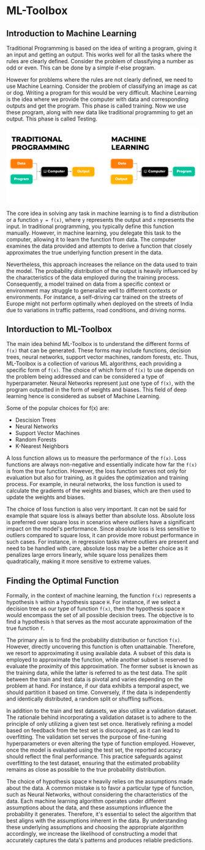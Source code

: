 # ML-Toolbox

## Introduction to Machine Learning

Traditional Programming is based on the idea of writing a program, giving it an input and getting an output. This works well for all the tasks where the rules are clearly defined. Consider the problem of classifying a number as odd or even. This can be done by a simple if-else program.

However for problems where the rules are not clearly defined, we need to use Machine Learning. Consider the problem of classifying an image as cat or dog. Writing a program for this would be very difficult. Machine Learning is the idea where we provide the computer with data and corresponding outputs and get the program. This phase is called training. Now we use these program, along with new data like traditional programming to get an output. This phase is called Testing.

<img src="assets/intro-comparison.png" alt="Comparison between traditional programming and machine learning">

The core idea in solving any task in machine learning is to find a distribution or a function ```y = f(x)```, where ```y``` represents the output and ```x``` represents the input. In traditional programming, you typically define this function manually. However, in machine learning, you delegate this task to the computer, allowing it to learn the function from data. The computer examines the data provided and attempts to derive a function that closely approximates the true underlying function present in the data.

Nevertheless, this approach increases the reliance on the data used to train the model. The probability distribution of the output is heavily influenced by the characteristics of the data employed during the training process. Consequently, a model trained on data from a specific context or environment may struggle to generalize well to different contexts or environments. For instance, a self-driving car trained on the streets of Europe might not perform optimally when deployed on the streets of India due to variations in traffic patterns, road conditions, and driving norms. 

## Intorduction to ML-Toolbox

The main idea behind ML-Toolbox is to understand the different forms of ```f(x)``` that can be generated. These forms may include functions, decision trees, neural networks, support vector machines, random forests, etc. Thus, ML-Toolbox is a collection of various ML algorithms, each providing a specific form of ```f(x)```. The choice of which form of ```f(x)``` to use depends on the problem being addressed and can be considered a type of hyperparameter. Neural Networks represent just one type of ```f(x)```, with the program outputted in the form of weights and biases. This field of deep learning hence is considered as subset of Machine Learning.

Some of the popular choices for f(x) are:

* Descision Trees
* Neural Networks
* Support Vector Machines
* Random Forests
* K-Nearest Neighbors

A loss function allows us to measure the performance of the ```f(x)```. Loss functions are always non-negative and essentially indicate how far the ```f(x)``` is from the true function. However, the loss function serves not only for evaluation but also for training, as it guides the optimization and training process. For example, in neural networks, the loss function is used to calculate the gradients of the weights and biases, which are then used to update the weights and biases.

The choice of loss function is also very important. It can not be said for example that square loss is always better than absolute loss. Absolute loss is preferred over square loss in scenarios where outliers have a significant impact on the model's performance. Since absolute loss is less sensitive to outliers compared to square loss, it can provide more robust performance in such cases. For instance, in regression tasks where outliers are present and need to be handled with care, absolute loss may be a better choice as it penalizes large errors linearly, while square loss penalizes them quadratically, making it more sensitive to extreme values.

## Finding the Optimal Function

Formally, in the context of machine learning, the function ```f(x)``` represents a hypothesis ```h```  within a hypothesis space ```H```. For instance, if we select a decision tree as our type of function ```f(x)```, then the hypothesis space ```H``` would encompass the set of all possible decision trees. The objective is to find a hypothesis ```h``` that serves as the most accurate approximation of the true function ```f```.

The primary aim is to find the probability distribution or function ```f(x)```. However, directly uncovering this function is often unattainable. Therefore, we resort to approximating it using available data. A subset of this data is employed to approximate the function, while another subset is reserved to evaluate the proximity of this approximation. The former subset is known as the training data, while the latter is referred to as the test data. The split between the train and test data is pivotal and varies depending on the problem at hand. For instance, if our data exhibits a temporal aspect, we should partition it based on time. Conversely, if the data is independently and identically distributed, a random split or shuffling suffices.

In addition to the train and test datasets, we also utilize a validation dataset. The rationale behind incorporating a validation dataset is to adhere to the principle of only utilizing a given test set once. Iteratively refining a model based on feedback from the test set is discouraged, as it can lead to overfitting. The validation set serves the purpose of fine-tuning hyperparameters or even altering the type of function employed. However, once the model is evaluated using the test set, the reported accuracy should reflect the final performance. This practice safeguards against overfitting to the test dataset, ensuring that the estimated probability remains as close as possible to the true probability distribution.

The choice of hypothesis space ```H``` heavily relies on the assumptions made about the data. A common mistake is to favor a particular type of function, such as Neural Networks, without considering the characteristics of the data. Each machine learning algorithm operates under different assumptions about the data, and these assumptions influence the probability it generates. Therefore, it's essential to select the algorithm that best aligns with the assumptions inherent in the data. By understanding these underlying assumptions and choosing the appropriate algorithm accordingly, we increase the likelihood of constructing a model that accurately captures the data's patterns and produces reliable predictions.